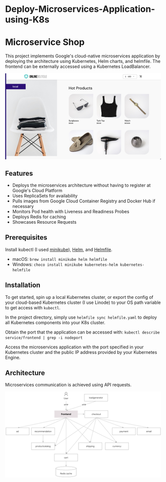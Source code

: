 # Deploy-Microservices-Application-using-K8s

# Microservice Shop

This project implements Google's cloud-native microservices application by deploying the architecture using Kubernetes, Helm charts, and helmfile. The frontend can be externally accessed using a Kubernetes LoadBalancer.

![Microservice Shop Preview](./img/microservice-shop-preview.png)

## Features

- Deploys the microservices architecture without having to register at Google's Cloud Platform
- Uses ReplicaSets for availability
- Pulls images from Google Cloud Container Registry and Docker Hub if necessary
- Monitors Pod health with Liveness and Readiness Probes
- Deploys Redis for caching
- Showcases Resource Requests

## Prerequisites

Install kubectl (I used [minikube](https://github.com/kubernetes/minikube)), [Helm](https://github.com/helm/helm), and [Helmfile](https://github.com/roboll/helmfile).

- macOS: `brew install minikube helm helmfile`
- Windows: `choco install minikube kubernetes-helm kubernetes-helmfile`

## Installation

To get started, spin up a local Kubernetes cluster, or export the config of your cloud-based Kubernetes cluster (I use Linode) to your OS path variable to get access with `kubectl`.

In the project directory, simply use `helmfile sync helmfile.yaml` to deploy all Kubernetes components into your K8s cluster.

Obtain the port that the application can be accessed with: `kubectl describe service/frontend | grep -i nodeport`

Access the microservices application with the port specified in your Kubernetes cluster and the public IP address provided by your Kubernetes Engine.

## Architecture

Microservices communication is achieved using API requests.

![Microservices Architecture Diagram](./img/microservice-architecture-diagram.png)
